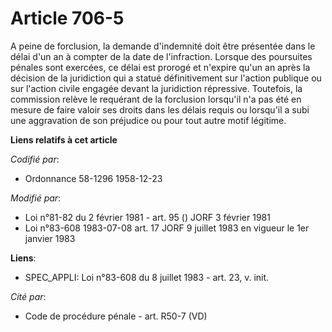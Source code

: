 # Article 706-5

A peine de forclusion, la demande d'indemnité doit être présentée dans le délai d'un an à compter de la date de l'infraction.
Lorsque des poursuites pénales sont exercées, ce délai est prorogé et n'expire qu'un an après la décision de la juridiction
qui a statué définitivement sur l'action publique ou sur l'action civile engagée devant la juridiction répressive. Toutefois,
la commission relève le requérant de la forclusion lorsqu'il n'a pas été en mesure de faire valoir ses droits dans les délais
requis ou lorsqu'il a subi une aggravation de son préjudice ou pour tout autre motif légitime.

**Liens relatifs à cet article**

_Codifié par_:

  - Ordonnance 58-1296 1958-12-23

_Modifié par_:

  - Loi n°81-82 du 2 février 1981 - art. 95 () JORF 3 février 1981
  - Loi n°83-608 1983-07-08 art. 17 JORF 9 juillet 1983 en vigueur le 1er janvier 1983

**Liens**:

  - SPEC_APPLI: Loi n°83-608 du 8 juillet 1983 - art. 23, v. init.

_Cité par_:

  - Code de procédure pénale - art. R50-7 (VD)
